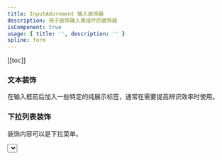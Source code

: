 ```yaml
---
title: InputAdornment 输入装饰器
description: 用于装饰输入类组件的装饰器
isComponent: true
usage: { title: '', description: '' }
spline: form
---
```


[[toc]]

### 文本装饰

在输入框前后加入一些特定的纯展示标签，通常在需要提高辨识效率时使用。

<script>
import Text from '../../example/Text.svelte'
</script>

<Text></Text>

### 下拉列表装饰

装饰内容可以是下拉菜单。

<script>
import Select from '../../example/Select.svelte'
</script>

<Select></Select>
